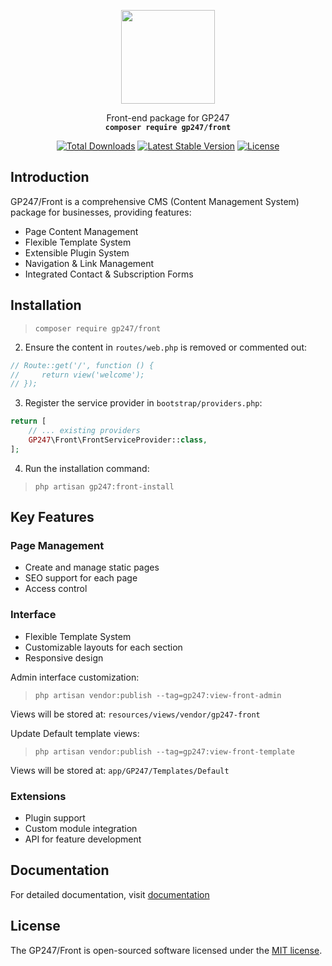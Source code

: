 <p align="center">
    <img src="https://static.gp247.net/logo/logo.png" width="150">
</p>
<p align="center">Front-end package for GP247<br>
    <code><b>composer require gp247/front</b></code></p>

<p align="center">
<a href="https://packagist.org/packages/gp247/front"><img src="https://poser.pugx.org/gp247/front/d/total.svg" alt="Total Downloads"></a>
<a href="https://packagist.org/packages/gp247/front"><img src="https://poser.pugx.org/gp247/front/v/stable.svg" alt="Latest Stable Version"></a>
<a href="https://packagist.org/packages/gp247/front"><img src="https://poser.pugx.org/gp247/front/license.svg" alt="License"></a>
</p>


## Introduction

GP247/Front is a comprehensive CMS (Content Management System) package for businesses, providing features:

- Page Content Management
- Flexible Template System
- Extensible Plugin System  
- Navigation & Link Management
- Integrated Contact & Subscription Forms

## Installation

>`composer require gp247/front`

2. Ensure the content in `routes/web.php` is removed or commented out:
```php
// Route::get('/', function () {
//     return view('welcome');
// });
```

3. Register the service provider in `bootstrap/providers.php`:
```php
return [
    // ... existing providers
    GP247\Front\FrontServiceProvider::class,
];
```

4. Run the installation command:
>`php artisan gp247:front-install`

## Key Features

### Page Management
- Create and manage static pages
- SEO support for each page
- Access control

### Interface
- Flexible Template System
- Customizable layouts for each section
- Responsive design

Admin interface customization:
>`php artisan vendor:publish --tag=gp247:view-front-admin`

Views will be stored at: `resources/views/vendor/gp247-front`

Update Default template views:

>`php artisan vendor:publish --tag=gp247:view-front-template`

Views will be stored at: `app/GP247/Templates/Default`

### Extensions
- Plugin support
- Custom module integration
- API for feature development

## Documentation
For detailed documentation, visit [documentation](https://gp247.net/en/docs)

## License
The GP247/Front is open-sourced software licensed under the [MIT license](https://opensource.org/licenses/MIT).
